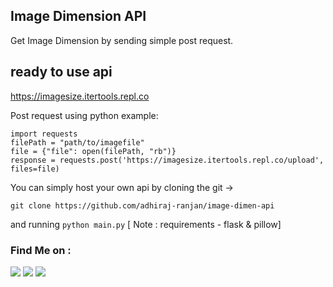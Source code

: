 ## Image Dimension API
Get Image Dimension by sending simple post request.

## ready to use api
<a href=https://imagesize.itertools.repl.co>https://imagesize.itertools.repl.co</a>

Post request using python example: 

    import requests
    filePath = "path/to/imagefile"
    file = {"file": open(filePath, "rb")}
    response = requests.post('https://imagesize.itertools.repl.co/upload', files=file)

You can simply host your own api by cloning the git ->

    git clone https://github.com/adhiraj-ranjan/image-dimen-api

and running `python main.py` [ Note : requirements - flask & pillow]

### Find Me on :
<p align="left">
  <a href="https://github.com/adhiraj-ranjan" target="_blank"><img src="https://img.shields.io/badge/Github-adhiraj--ranjan-green?style=for-the-badge&logo=github"></a>
  <a href="https://www.instagram.com/adhirajranjan.i" target="_blank"><img src="https://img.shields.io/badge/IG-adhiraj_ranjan-pink?style=for-the-badge&logo=instagram"></a>
  <a href="https://t.me/adhirajranjan" target="_blank"><img src="https://img.shields.io/badge/TELEGRAM-ADHIRAJ%20RANJAN-blue?style=for-the-badge&logo=telegram"></a>
  
</p>



